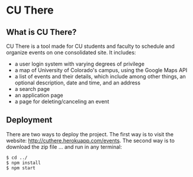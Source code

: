 # **CU There**

## What is CU There?

CU There is a tool made for CU students and faculty to schedule and organize events on one consolidated site. It includes:
* a user login system with varying degrees of privilege
* a map of University of Colorado's campus, using the Google Maps API
* a list of events and their details, which include among other things, an optional description, date and time, and an address
* a search page
* an application page
* a page for deleting/canceling an event

## Deployment

There are two ways to deploy the project. The first way is to visit the website: http://cuthere.herokuapp.com/events. The second way is to download the zip file ... and run in any terminal: 

```
$ cd ../
$ npm install
$ npm start
```
